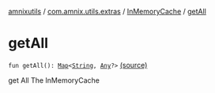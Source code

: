 [amnixutils](../../index.md) / [com.amnix.utils.extras](../index.md) / [InMemoryCache](index.md) / [getAll](./get-all.md)

# getAll

`fun getAll(): `[`Map`](https://kotlinlang.org/api/latest/jvm/stdlib/kotlin.collections/-map/index.html)`<`[`String`](https://kotlinlang.org/api/latest/jvm/stdlib/kotlin/-string/index.html)`, `[`Any`](https://kotlinlang.org/api/latest/jvm/stdlib/kotlin/-any/index.html)`?>` [(source)](https://github.com/AmniX/amnixUtils/tree/master/amnixutils/src/main/java/com/amnix/utils/extras/InMemoryCache.kt#L42)

get All The InMemoryCache


